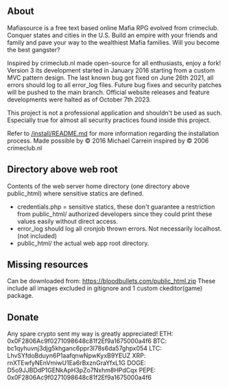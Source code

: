 ## About
Mafiasource is a free text based online Mafia RPG evolved from crimeclub.
Conquer states and cities in the U.S.
Build an empire with your friends and family and pave your way to the wealthiest Mafia families.
Will you become the best gangster?

Inspired by crimeclub.nl made open-source for all enthusiasts, enjoy a fork!
Version 3 its development started in January 2016 starting from a custom MVC pattern design.
The last known bug got fixed on June 26th 2021, all errors should log to all error_log files.
Future bug fixes and security patches will be pushed to the main branch.
Official website releases and feature developments were halted as of October 7th 2023.

This project is not a professional application and shouldn't be used as such.
Especially true for almost all security practices found inside this project.

Refer to [/install/README.md](https://github.com/CodeKeySolutions/Bloodbullets/blob/main/public_html/install/README.md) for more information regarding the installation process.
Made possible by © 2016 Michael Carrein inspired by © 2006 crimeclub.nl

## Directory above web root
Contents of the web server home directory (one directory above public_html) where sensitive statics are defined.
- credentials.php = sensitive statics, these don't guarantee a restriction from public_html/ authorized developers since they could print these values easily without direct access.
- error_log should log all cronjob thrown errors. Not necessarily localhost. (not included)
- public_html/ the actual web app root directory.

## Missing resources
Can be downloaded from: https://bloodbullets.com/public_html.zip
These include all images excluded in gitignore and 1 custom ckeditor(game) package.

## Donate
Any spare crypto sent my way is greatly appreciated!
ETH: 0x0F2806Ac9f0271098648c81f2Ef9a1675000a4f6
BTC: bc1qyhuvnj3djg5khganc6ppr3l78s6da57ghpx054
LTC: LhvSYfdoBduyn6P1aafqnwNpwKyxB9YEUZ
XRP: rnXTEwfyNEnVmiwU1Ea6rBxznGraYfxL1G
DOGE: D5o9JJBDdP1GENkApH3pZo7Nxhm8HPdCqx
PEPE: 0x0F2806Ac9f0271098648c81f2Ef9a1675000a4f6
